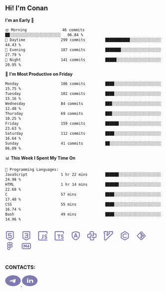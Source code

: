 ## Hi! I'm Conan

<!--START_SECTION:waka-->
**I'm an Early 🐤** 

```text
🌞 Morning                46 commits          ██░░░░░░░░░░░░░░░░░░░░░░░   06.84 % 
🌆 Daytime                299 commits         ███████████░░░░░░░░░░░░░░   44.43 % 
🌃 Evening                187 commits         ███████░░░░░░░░░░░░░░░░░░   27.79 % 
🌙 Night                  141 commits         █████░░░░░░░░░░░░░░░░░░░░   20.95 % 
```
📅 **I'm Most Productive on Friday** 

```text
Monday                   106 commits         ████░░░░░░░░░░░░░░░░░░░░░   15.75 % 
Tuesday                  102 commits         ████░░░░░░░░░░░░░░░░░░░░░   15.16 % 
Wednesday                84 commits          ███░░░░░░░░░░░░░░░░░░░░░░   12.48 % 
Thursday                 69 commits          ███░░░░░░░░░░░░░░░░░░░░░░   10.25 % 
Friday                   159 commits         ██████░░░░░░░░░░░░░░░░░░░   23.63 % 
Saturday                 112 commits         ████░░░░░░░░░░░░░░░░░░░░░   16.64 % 
Sunday                   41 commits          ██░░░░░░░░░░░░░░░░░░░░░░░   06.09 % 
```


📊 **This Week I Spent My Time On** 

```text
💬 Programming Languages: 
JavaScript               1 hr 22 mins        ██████░░░░░░░░░░░░░░░░░░░   24.98 % 
HTML                     1 hr 14 mins        ██████░░░░░░░░░░░░░░░░░░░   22.68 % 
C                        57 mins             ████░░░░░░░░░░░░░░░░░░░░░   17.48 % 
CSS                      55 mins             ████░░░░░░░░░░░░░░░░░░░░░   16.74 % 
Bash                     49 mins             ████░░░░░░░░░░░░░░░░░░░░░   14.96 % 
```


<!--END_SECTION:waka-->


<br>

<div align="left">
  <img src="icons/skills/html.svg" height="30" alt="html5"/>
  <img width="15"/>
  <img src="icons/skills/css.svg" height="30" alt="css"/>
    <img width="15"/>
  <img src="icons/skills/javascript.svg" height="30" alt="javascript"/>
  <img width="15"/>
  <img src="icons/skills/typescript.svg" height="30" alt="typescript"/>
  <img width="15"/>
  <img src="icons/skills/angular.svg" height="30" alt="angular"/>
  <img width="15"/>
  <img src="icons/skills/python.svg" height="30" alt="python"/>
  <img width="15"/>
  <img src="icons/skills/vim.svg" height="30" alt="vim"  />
  <img width="15"/>
  <img src="icons/skills/c.svg" height="30" alt="c"/>
  <img width="15"/>
  <img src="icons/skills/git.svg" height="30" alt="git"/>
  <img width="15"/>
  <img src="icons/skills/figma.svg" height="30" alt="figma"/>
  <img width="15"/>
  <img src="icons/skills/markdown.svg" height="30" alt="markdown"/>
</div>

<br>


### CONTACTS:

<div align="left">
  <a href="https://t.me/gkkconan">
    <img src="icons/contacts/telegram.svg" width="50" height="35" alt="telegram"/>
  </a>
  <a href="https://www.linkedin.com/in/gkkconan">
    <img src="icons/contacts/linkedin.svg" width="50" height="35" alt="linkedin"/>
  </a>
</div>
